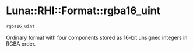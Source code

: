 # Luna::RHI::Format::rgba16_uint

```c++
rgba16_uint
```

Ordinary format with four components stored as 16-bit unsigned integers in RGBA order. 

